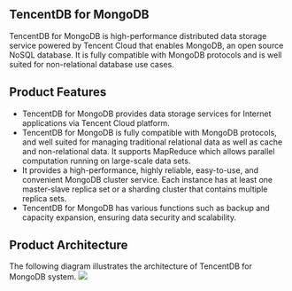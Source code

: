 ## TencentDB for MongoDB
TencentDB for MongoDB is high-performance distributed data storage service powered by Tencent Cloud that enables MongoDB, an open source NoSQL database. It is fully compatible with MongoDB protocols and is well suited for non-relational database use cases.
## Product Features
- TencentDB for MongoDB provides data storage services for Internet applications via Tencent Cloud platform.
- TencentDB for MongoDB is fully compatible with MongoDB protocols, and well suited for managing traditional relational data as well as cache and non-relational data. It supports MapReduce which allows parallel computation running on large-scale data sets.
- It provides a high-performance, highly reliable, easy-to-use, and convenient MongoDB cluster service. Each instance has at least one master-slave replica set or a sharding cluster that contains multiple replica sets.
- TencentDB for MongoDB has various functions such as backup and capacity expansion, ensuring data security and scalability.
## Product Architecture
The following diagram illustrates the architecture of TencentDB for MongoDB system.
![](https://mccdn.qcloud.com/static/img/65628226168a3cf8d89643e8aadaeda9/jiagou.png)
